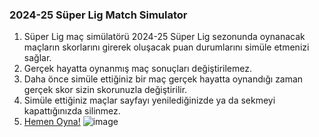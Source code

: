 ### 2024-25 Süper Lig Match Simulator ###
1. Süper Lig maç simülatörü 2024-25 Süper Lig sezonunda oynanacak maçların skorlarını girerek oluşacak puan durumlarını simüle etmenizi sağlar.
2. Gerçek hayatta oynanmış maç sonuçları değiştirilemez.
3. Daha önce simüle ettiğiniz bir maç gerçek hayatta oynandığı zaman gerçek skor sizin skorunuzla değiştirilir.
4. Simüle ettiğiniz maçlar sayfayı yenilediğinizde ya da sekmeyi kapattığınızda silinmez.
5. [Hemen Oyna!](https://simulator.mellivoranetwork.com)
 ![image](https://github.com/user-attachments/assets/060278cb-49dc-49ed-8fa8-4a8fe4f83a5b)
